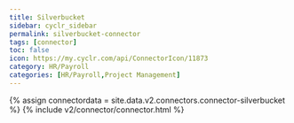 ```yaml
---
title: Silverbucket
sidebar: cyclr_sidebar
permalink: silverbucket-connector
tags: [connector]
toc: false
icon: https://my.cyclr.com/api/ConnectorIcon/11873
category: HR/Payroll
categories: [HR/Payroll,Project Management]
---
```

{% assign connectordata = site.data.v2.connectors.connector-silverbucket %}
{% include v2/connector/connector.html %}	